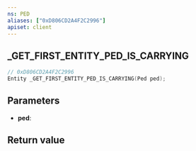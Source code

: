 ```yaml
---
ns: PED
aliases: ["0xD806CD2A4F2C2996"]
apiset: client
---
```

## _GET_FIRST_ENTITY_PED_IS_CARRYING

```c
// 0xD806CD2A4F2C2996
Entity _GET_FIRST_ENTITY_PED_IS_CARRYING(Ped ped);
```


## Parameters
* **ped**:

## Return value
